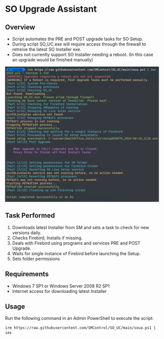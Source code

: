# SO Upgrade Assistant

## Overview

- Script automates the PRE and POST upgrade tasks for SO Setup.
- During script SO_UC.exe will require access through the firewall to retreive the latest SO Installer exe.
- Does not currently support SO Installer needing a reboot. (In this case an upgrade would be finished manually)

![](https://github.com/SMControl/SO_UC/blob/main/2024-06-24_21-29.png)


## Task Performed
1. Downloads latest Installer from SM and sets a task to check for new versions daily.
3. Checks Firebird; Installs if missing.
4. Deals with Firebird using programs and services PRE and POST Upgrade.
5. Waits for single instance of Firebird before launching the Setup.
6. Sets folder permissions

## Requirements

- Windows 7 SP1 or Windows Server 2008 R2 SP1
- Internet access for downloading latest Installer

## Usage

Run the following command in an Admin PowerShell to execute the script:
```
irm https://raw.githubusercontent.com/SMControl/SO_UC/main/soua.ps1 | iex
```


